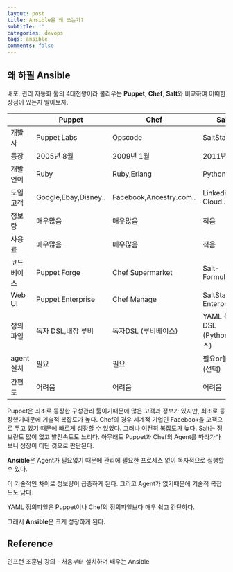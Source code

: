 ```yaml
---
layout: post
title: Ansible을 왜 쓰는가?
subtitle: ''
categories: devops
tags: ansible
comments: false
---
```


## 왜 하필 Ansible

배포, 관리 자동화 툴의 4대천왕이라 불리우는 **Puppet**, **Chef**, **Salt**와 비교하여 어떠한 장점이 있는지 알아보자.

|            | Puppet               | Chef                    | Salt                         | Ansible                |
| ---------- | -------------------- | ----------------------- | ---------------------------- | ---------------------- |
| 개발사     | Puppet Labs          | Opscode                 | SaltStack                    | AnsibleWorks           |
| 등장       | 2005년 8월           | 2009년 1월              | 2011년 3월                   | 2012년 3월             |
| 개발언어   | Ruby                 | Ruby,Erlang             | Python                       | Python                 |
| 도입고객   | Google,Ebay,Disney.. | Facebook,Ancestry.com.. | Linkedin,HP Cloud..          | Evernotes, Rackspace.. |
| 정보량     | 매우많음             | 매우많음                | 적음                         | 보통                   |
| 사용률     | 매우많음             | 매우많음                | 적음                         | 매우많음               |
| 코드베이스 | Puppet Forge         | Chef Supermarket        | Salt-Formula(Git)            | Ansible Galaxy         |
| Web UI     | Puppet Enterprise    | Chef Manage             | SaltStack Enterprise         | Ansible Tower          |
| 정의파일   | 독자 DSL,내장 루비   | 독자DSL (루비베이스)    | YAML 독자DSL (Python 베이스) | YAML                   |
| agent설치  | 필요                 | 필요                    | 필요or불필요(선택)           | 불필요                 |
| 간편도     | 어려움               | 어려움                  | 어려움                       | 아주쉬움               |

Puppet은 최초로 등장한 구성관리 툴이기때문에 많은 고객과 정보가 있지만, 최초로 등장했기때문에 기술적 복잡도가 높다. Chef의 경우 세계적 기업인 Facebook을 고객으로 두고 있기 때문에 빠르게 성장할 수 있었다. 그러나 여전히 복잡도가 높다.
Salt는 정보량도 많이 없고 발전속도도 느리다.
아무래도 Puppet과 Chef의 Agent를 따라가다보니 성장이 더딘 것으로 판단된다.

**Ansible**은 Agent가 필요없기 때문에 관리에 필요한 프로세스 없이 독자적으로 실행할 수 있다.

이 기술적인 차이로 정보량이 급증하게 된다. 그리고 Agent가 없기때문에 기술적 복잡도도 낮다.

YAML 정의파일은 Puppet이나 Chef의 정의파일보다 매우 쉽고 간단하다.

그래서 **Ansible**은 크게 성장하게 된다.

## Reference

인프런 조훈님 강의 - 처음부터 설치하며 배우는 Ansible
